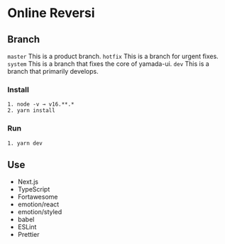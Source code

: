 # Online Reversi

## Branch

`master` This is a product branch.
`hotfix` This is a branch for urgent fixes.
`system` This is a branch that fixes the core of yamada-ui.
`dev` This is a branch that primarily develops.

### Install

```
1. node -v → v16.**.*
2. yarn install
```

### Run

```
1. yarn dev
```

## Use

- Next.js
- TypeScript
- Fortawesome
- emotion/react
- emotion/styled
- babel
- ESLint
- Prettier
